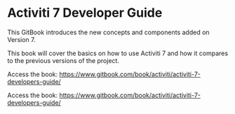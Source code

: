 # Activiti 7 Developer Guide

This GitBook introduces the new concepts and components added on Version 7. 

This book will cover the basics on how to use Activiti 7 and how it compares to the previous versions of the project. 


Access the book: https://www.gitbook.com/book/activiti/activiti-7-developers-guide/


Access the book: https://www.gitbook.com/book/activiti/activiti-7-developers-guide/
